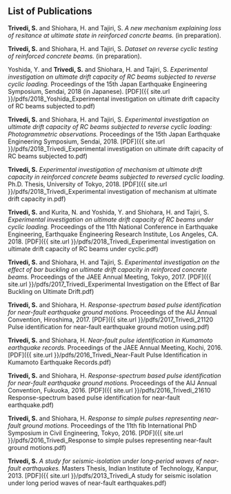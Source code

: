 ## List of Publications

**Trivedi, S.** and Shiohara, H. and Tajiri, S. *A new mechanism explaining loss of resitance at ultimate state in reinforced concrte beams.* (in preparation).

**Trivedi, S.** and Shiohara, H. and Tajiri, S. *Dataset on reverse cyclic testing of reinforced concrete beams.* (in preparation).

Yoshida, Y. and **Trivedi, S.** and Shiohara, H. and Tajiri, S. *Experimental investigation on ultimate drift capacity of RC beams subjected to reverse cyclic loading.* Proceedings of the 15th Japan Earthquake Engineering Symposium, Sendai, 2018 (in Japanese). [PDF]({{ site.url }}/pdfs/2018_Yoshida_Experimental investigation on ultimate drift capacity of RC beams subjected to.pdf)

**Trivedi, S.** and Shiohara, H. and Tajiri, S. *Experimental investigation on ultimate drift capacity of RC beams subjected to reverse cyclic loading: Photogrammetric observations.* Proceedings of the 15th Japan Earthquake Engineering Symposium, Sendai, 2018. [PDF]({{ site.url }}/pdfs/2018_Trivedi_Experimental investigation on ultimate drift capacity of RC beams subjected to.pdf)

**Trivedi, S.** *Experimental investigation of mechanism at ultimate drift capacity in reinforced concrete beams subjected to reversed cyclic loading.* Ph.D. Thesis, University of Tokyo, 2018. [PDF]({{ site.url }}/pdfs/2018_Trivedi_Experimental investigation of mechanism at ultimate drift capacity in.pdf)

**Trivedi, S.** and Kurita, N. and Yoshida, Y. and Shiohara, H. and Tajiri, S. *Experimental investigation on ultimate drift capacity of RC beams under cyclic loading.* Proceedings of the 11th National Conference in Earthquake Engineering, Earthquake Engineering Research Institute, Los Angeles, CA. 2018. [PDF]({{ site.url }}/pdfs/2018_Trivedi_Experimental investigation on ultimate drift capacity of RC beams under cyclic.pdf)

**Trivedi, S.** and Shiohara, H. and Tajiri, S. *Experimental investigation on the effect of bar buckling on ultimate drift capacity in reinforced concrete beams.* Proceedings of the JAEE Annual Meeting, Tokyo, 2017. [PDF]({{ site.url }}/pdfs/2017_Trivedi_Experimental Investigation on the Effect of Bar Buckling on Ultimate Drift.pdf)

**Trivedi, S.** and Shiohara, H. *Response-spectrum based pulse identification for near-fault earthquake ground motions.* Proceedings of the AIJ Annual Convention, Hiroshima, 2017. [PDF]({{ site.url }}/pdfs/2017_Trivedi_21120 Pulse identification for near-fault earthquake ground motion using.pdf)

**Trivedi, S.** and Shiohara, H. *Near-fault pulse identification in Kumamoto earthquake records.* Proceedings of the JAEE Annual Meeting, Kochi, 2016. [PDF]({{ site.url }}/pdfs/2016_Trivedi_Near-Fault Pulse Identification in Kumamoto Earthquake Records.pdf)

**Trivedi, S.** and Shiohara, H. *Response-spectrum based pulse identification for near-fault earthquake ground motions.* Proceedings of the AIJ Annual Convention, Fukuoka, 2016. [PDF]({{ site.url }}/pdfs/2016_Trivedi_21610 Response-spectrum based pulse identification for near-fault earthquake.pdf)

**Trivedi, S.** and Shiohara, H. *Response to simple pulses representing near-fault ground motions.* Proceedings of the 11th fib International PhD Symposium in Civil Engineering, Tokyo, 2016. [PDF]({{ site.url }}/pdfs/2016_Trivedi_Response to simple pulses representing near-fault ground motions.pdf)

**Trivedi, S.** *A study for seismic-isolation under long-period waves of near-fault earthquakes.* Masters Thesis, Indian Institute of Technology, Kanpur, 2013. [PDF]({{ site.url }}/pdfs/2013_Trivedi_A study for seismic isolation under long period waves of near-fault earthquakes.pdf)
